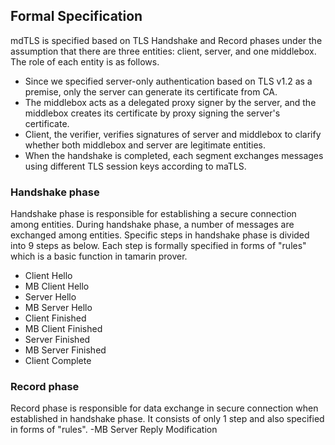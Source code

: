 ## Formal Specification
mdTLS is specified based on TLS Handshake and Record phases under the assumption that there are three entities: client, server, and one middlebox. The role of each entity is as follows.
- Since we specified server-only authentication based on TLS v1.2 as a premise, only the server can generate its certificate from CA.
- The middlebox acts as a delegated proxy signer by the server, and the middlebox creates its certificate by proxy signing the server's certificate.
- Client, the verifier, verifies signatures of server and middlebox to clarify whether both middlebox and server are legitimate entities.
- When the handshake is completed, each segment exchanges messages using different TLS session keys according to maTLS.
### Handshake phase
Handshake phase is responsible for establishing a secure connection among entities. During handshake phase, a number of messages are exchanged among entities. Specific steps in handshake phase is divided into 9 steps as below. Each step is formally specified in forms of "rules" which is a basic function in tamarin prover.
- Client Hello
- MB Client Hello
- Server Hello
- MB Server Hello
- Client Finished
- MB Client Finished
- Server Finished
- MB Server Finished
- Client Complete
### Record phase
Record phase is responsible for data exchange in secure connection when established in handshake phase. It consists of only 1 step and also specified in forms of "rules".
-MB Server Reply Modification
